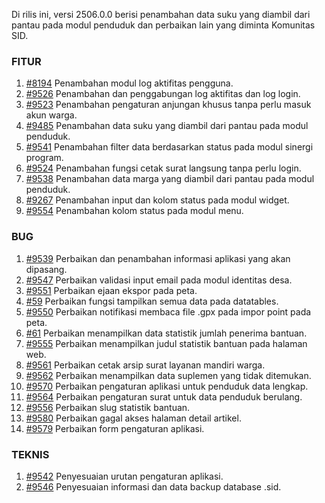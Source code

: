 Di rilis ini, versi 2506.0.0 berisi penambahan data suku yang diambil dari pantau pada modul penduduk dan perbaikan lain yang diminta Komunitas SID.


### FITUR

1. [#8194](https://github.com/OpenSID/OpenSID/issues/8194) Penambahan modul log aktifitas pengguna.
2. [#9526](https://github.com/OpenSID/OpenSID/issues/9526) Penambahan dan penggabungan log aktifitas dan log login.
3. [#9523](https://github.com/OpenSID/OpenSID/issues/9523) Penambahan pengaturan anjungan khusus tanpa perlu masuk akun warga.
4. [#9485](https://github.com/OpenSID/OpenSID/issues/9485) Penambahan data suku yang diambil dari pantau pada modul penduduk.
5. [#9541](https://github.com/OpenSID/OpenSID/issues/9541) Penambahan filter data berdasarkan status pada modul sinergi program.
6. [#9524](https://github.com/OpenSID/OpenSID/issues/9524) Penambahan fungsi cetak surat langsung tanpa perlu login.
7. [#9538](https://github.com/OpenSID/OpenSID/issues/9538) Penambahan data marga yang diambil dari pantau pada modul penduduk.
8. [#9267](https://github.com/OpenSID/OpenSID/issues/9267) Penambahan input dan kolom status pada modul widget.
9. [#9554](https://github.com/OpenSID/OpenSID/issues/9554) Penambahan kolom status pada modul menu.


### BUG

1. [#9539](https://github.com/OpenSID/OpenSID/issues/9539) Perbaikan dan penambahan informasi aplikasi yang akan dipasang.
2. [#9547](https://github.com/OpenSID/OpenSID/issues/9547) Perbaikan validasi input email pada modul identitas desa.
3. [#9551](https://github.com/OpenSID/OpenSID/issues/9551) Perbaikan ejaan ekspor pada peta.
4. [#59](https://github.com/OpenSID/tema-esensi/issues/59) Perbaikan fungsi tampilkan semua data pada datatables.
5. [#9550](https://github.com/OpenSID/OpenSID/issues/9550) Perbaikan notifikasi membaca file .gpx pada impor point pada peta.
6. [#61](https://github.com/OpenSID/tema-esensi/issues/61) Perbaikan menampilkan data statistik jumlah penerima bantuan.
7. [#9555](https://github.com/OpenSID/OpenSID/issues/9555) Perbaikan menampilkan judul statistik bantuan pada halaman web.
8. [#9561](https://github.com/OpenSID/OpenSID/issues/9561) Perbaikan cetak arsip surat layanan mandiri warga.
9. [#9562](https://github.com/OpenSID/OpenSID/issues/9562) Perbaikan menampilkan data suplemen yang tidak ditemukan.
10. [#9570](https://github.com/OpenSID/OpenSID/issues/9570) Perbaikan pengaturan aplikasi untuk penduduk data lengkap.
11. [#9564](https://github.com/OpenSID/OpenSID/issues/9564) Perbaikan pengaturan surat untuk data penduduk berulang.
12. [#9556](https://github.com/OpenSID/OpenSID/issues/9556) Perbaikan slug statistik bantuan.
13. [#9580](https://github.com/OpenSID/OpenSID/issues/9580) Perbaikan gagal akses halaman detail artikel.
14. [#9579](https://github.com/OpenSID/OpenSID/issues/9579) Perbaikan form pengaturan aplikasi.


### TEKNIS

1. [#9542](https://github.com/OpenSID/OpenSID/issues/9542) Penyesuaian urutan pengaturan aplikasi.
2. [#9546](https://github.com/OpenSID/OpenSID/issues/9546) Penyesuaian informasi dan data backup database .sid.